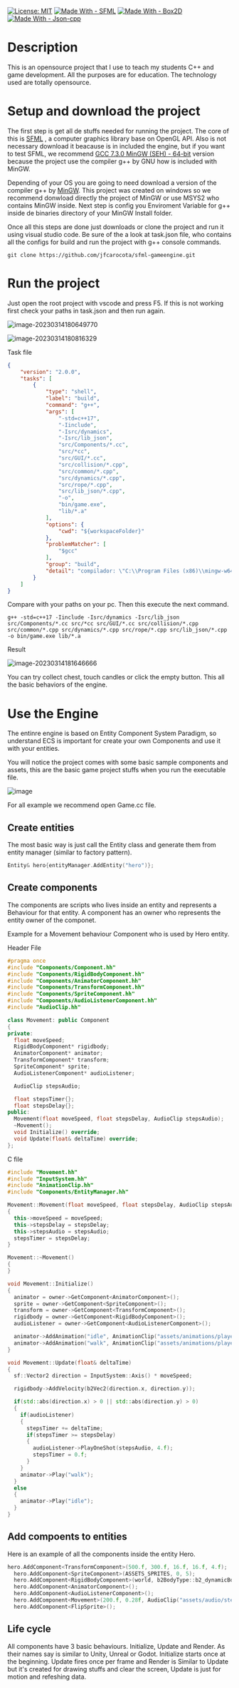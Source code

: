[![License: MIT](https://img.shields.io/badge/License-MIT-yellow.svg)](https://github.com/jfcarocota/sfml-gameengine/blob/main/LICENSE) 
[![Made With - SFML](https://img.shields.io/badge/Made_With-SFML-2ea44f?logo=%238CC445)](https://www.sfml-dev.org/index.php)
[![Made With - Box2D](https://img.shields.io/static/v1?label=Made+With&message=Box2D&color=%23a72e2f)](https://box2d.org/documentation/md__d_1__git_hub_box2d_docs__f_a_q.html)
[![Made With - Json-cpp](https://img.shields.io/static/v1?label=Made+With&message=Json-cpp&color=blue)](https://github.com/open-source-parsers/jsoncpp)

# Description

This is an opensource project that I use to teach my students C++ and game development. All the purposes are for education. The technology used are totally opensource.

# Setup and download the project

The first step is get all de stuffs needed for running the project. The core of this is [SFML](https://www.sfml-dev.org/download/sfml/2.5.1/) , a computer graphics library base on OpenGL API. Also is not necessary download it beacause is in included the engine, but if you want to test SFML, we recommend [GCC 7.3.0 MinGW (SEH) - 64-bit](https://www.sfml-dev.org/files/SFML-2.5.1-windows-gcc-7.3.0-mingw-64-bit.zip) version because the project use the compiler g++ by GNU how is included with MinGW.

Depending of your OS you are going to need download a version of the compiler g++ by [MinGW](https://www.mingw-w64.org/downloads/). This project was created on windows so we recommend donwload directly the project of MinGW or use MSYS2 who contains MinGW inside. Next step is config you Enviroment Variable for g++ inside de binaries directory of your MinGW Install folder.

Once all this steps are done just downloads or clone the project and run it using visual studio code. Be sure of the a look at task.json file, who contains all the configs for build and run the project with g++ console commands.

`git clone https://github.com/jfcarocota/sfml-gameengine.git`

# Run the project

Just open the root project with vscode and press F5. If this is not working first check your paths in task.json and then run again.

![image-20230314180649770](https://user-images.githubusercontent.com/6539267/225180512-2786fb37-387d-46e6-bc9d-95bdddcd1758.png)

![image-20230314180816329](https://user-images.githubusercontent.com/6539267/225180538-3bd709bc-fd06-4c0f-abdb-8e0f8e643ab1.png)

Task file

```json
{
	"version": "2.0.0",
	"tasks": [
		{
			"type": "shell",
			"label": "build",
			"command": "g++",
			"args": [
				"-std=c++17",
				"-Iinclude",
				"-Isrc/dynamics",
				"-Isrc/lib_json",
				"src/Components/*.cc",
				"src/*cc",
				"src/GUI/*.cc",
				"src/collision/*.cpp",
				"src/common/*.cpp",
				"src/dynamics/*.cpp",
				"src/rope/*.cpp",
				"src/lib_json/*.cpp",
				"-o",
				"bin/game.exe",
				"lib/*.a"
			],
			"options": {
				"cwd": "${workspaceFolder}"
			},
			"problemMatcher": [
				"$gcc"
			],
			"group": "build",
			"detail": "compilador: \"C:\\Program Files (x86)\\mingw-w64\\mingw32\\bin\\g++.exe\""
		}
	]
}
```

Compare with your paths on your pc. Then this execute the next command.

`g++ -std=c++17 -Iinclude -Isrc/dynamics -Isrc/lib_json src/Components/*.cc src/*cc src/GUI/*.cc src/collision/*.cpp src/common/*.cpp src/dynamics/*.cpp src/rope/*.cpp src/lib_json/*.cpp -o bin/game.exe lib/*.a `

Result

![image-20230314181646666](https://user-images.githubusercontent.com/6539267/225180566-bb00bfec-9af7-41f7-8c2e-d66294822fa3.png)

You can try collect chest, touch candles or click the empty button. This all the basic behaviors of the engine.

# Use the Engine

The entinre engine is based on Entity Component System Paradigm, so understand ECS is important for create your own Components and use it with your entities.

You will notice the project comes with some basic sample components and assets, this are the basic game project stuffs when you run the executable file.

![image](https://user-images.githubusercontent.com/6539267/226077642-8dea029c-6c46-403c-98e4-b6136c587074.png)

For all example we recommend open Game.cc file.

## Create entities

The most basic way is just call the Entity class and generate them from entity manager (similar to factory pattern).

```cc
Entity& hero{entityManager.AddEntity("hero")};
```

## Create components

The components are scripts who lives inside an entity and represents a Behaviour for that entity. A component has an owner who represents the entity owner of the componet.

Example for a Movement behaviour Component who is used by Hero entity.

Header File
```cc
#pragma once
#include "Components/Component.hh"
#include "Components/RigidBodyComponent.hh"
#include "Components/AnimatorComponent.hh"
#include "Components/TransformComponent.hh"
#include "Components/SpriteComponent.hh"
#include "Components/AudioListenerComponent.hh"
#include "AudioClip.hh"

class Movement: public Component
{
private:
  float moveSpeed;
  RigidBodyComponent* rigidbody;
  AnimatorComponent* animator;
  TransformComponent* transform;
  SpriteComponent* sprite;
  AudioListenerComponent* audioListener;

  AudioClip stepsAudio;

  float stepsTimer{};
  float stepsDelay{};
public:
  Movement(float moveSpeed, float stepsDelay, AudioClip stepsAudio);
  ~Movement();
  void Initialize() override;
  void Update(float& deltaTime) override;
};
```
C file

```cc
#include "Movement.hh"
#include "InputSystem.hh"
#include "AnimationClip.hh"
#include "Components/EntityManager.hh"

Movement::Movement(float moveSpeed, float stepsDelay, AudioClip stepsAudio)
{
  this->moveSpeed = moveSpeed;
  this->stepsDelay = stepsDelay;
  this->stepsAudio = stepsAudio;
  stepsTimer = stepsDelay;
}

Movement::~Movement()
{
}

void Movement::Initialize()
{
  animator = owner->GetComponent<AnimatorComponent>();
  sprite = owner->GetComponent<SpriteComponent>();
  transform = owner->GetComponent<TransformComponent>();
  rigidbody = owner->GetComponent<RigidBodyComponent>();
  audioListener = owner->GetComponent<AudioListenerComponent>();

  animator->AddAnimation("idle", AnimationClip("assets/animations/player/idle.json"));
  animator->AddAnimation("walk", AnimationClip("assets/animations/player/walk.json"));
}

void Movement::Update(float& deltaTime)
{
  sf::Vector2 direction = InputSystem::Axis() * moveSpeed;

  rigidbody->AddVelocity(b2Vec2(direction.x, direction.y));

  if(std::abs(direction.x) > 0 || std::abs(direction.y) > 0)
  {
    if(audioListener)
    {
      stepsTimer += deltaTime;
      if(stepsTimer >= stepsDelay)
      {
        audioListener->PlayOneShot(stepsAudio, 4.f);
        stepsTimer = 0.f;
      }
    }
    animator->Play("walk");
  }
  else
  {
    animator->Play("idle");
  }
}
```

## Add compoents to entities

Here is an example of all the components inside the entity Hero.
```cc
hero.AddComponent<TransformComponent>(500.f, 300.f, 16.f, 16.f, 4.f);
  hero.AddComponent<SpriteComponent>(ASSETS_SPRITES, 0, 5);
  hero.AddComponent<RigidBodyComponent>(world, b2BodyType::b2_dynamicBody, 1, 0, 0, 0.f, true, (void*) &hero);
  hero.AddComponent<AnimatorComponent>();
  hero.AddComponent<AudioListenerComponent>();
  hero.AddComponent<Movement>(200.f, 0.28f, AudioClip("assets/audio/steps.ogg"));
  hero.AddComponent<FlipSprite>();
```
## Life cycle

All components have 3 basic behaviours. Initialize, Update and Render. As their names say is similar to Unity, Unreal or Godot. Initialize starts once at the beginning. Update fires once per frame and Render is Similar to Update but it's created for drawing stuffs and clear the screen, Update is just for motion and refeshing data.
